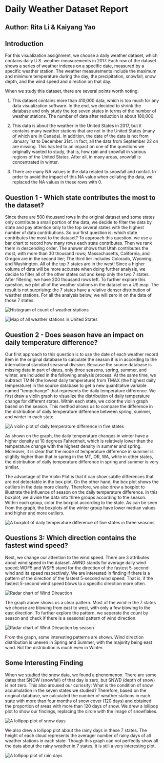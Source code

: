 # Daily Weather Dataset Report
## Author: Rita Li & Kaiyang Yao

## Introduction
For this visualization assignment, we choose a daily weather dataset, which contains daily U.S. weather measurements in 2017. Each row of the dataset shows a series of weather indexes on a specific date, measured by a specific weather station. The weather measurements include the maximum and minimum temperature during the day, the precipitation, snowfall, snow depth, and the wind speed and direction on that day. 

When we study this dataset, there are several points worth noting: 

1. This dataset contains more than 410,000 data, which is too much for any data visualization software. In the end, we decided to shrink the database and only study the top seven states in terms of the number of weather stations. The number of data after reduction is about 180,000.

2. This data is about the weather in the United States in 2017, but it contains many weather stations that are not in the United States (many of which are in Canada). In addition, the date of the data is not from January 1st to December 31st. In fact, all the data from September 22 on are missing. This has led to an impact on one of the questions we originally wanted to study, that is, how rain and snowfall in various regions of the United States. After all, in many areas, snowfall is concentrated in winter.
3. There are many NA values in the data related to snowfall and rainfall. In order to avoid the impact of this NA value when collating the data, we replaced the NA values in these rows with 0.

## Question 1 - Which state contributes the most to the dataset?

Since there are 500 thousand rows in the original dataset and some states only contribute a small portion of the data, we decide to filter the data by state and pay attention only to the top several states with the highest number of data contributions. So our first question is: which state contributes the most to the dataset? To approach this question, we use a bar chart to record how many rows each state contributes. Then we rank them in descending order. The answer shows that Utah contributes the most, with more than 30 thousand rows; Massachusetts, California, and Oregon are in the second tier; The third tier includes Colorado, Wyoming, and Washington. All of the top 7 states are in the west! Since a higher volume of data will be more accurate when doing further analysis, we decide to filter all of the other states out and keep only the two 7 states. After filtering, we have 200 thousand rows left. To further explore this question, we plot all of the weather stations in the dataset on a US map. The result is not surprising: the 7 states have a relative denser distribution of weather stations. For all the analysis below, we will zero in on the data of those 7 states. 

![Histogram of count of weather stations](states.png)

![Map of all weather stations in United States](stations.png)


## Question 2 - Does season have an impact on daily temperature difference?

Our first approach to this question is to use the date of each weather record item in the original database to calculate the season it is in according to the international standard seasonal division. Because the source database is missing data in part of dates, only three seasons, spring, summer, and winter, are included in the following analysis process. At the same time, we subtract TMIN (the lowest daily temperature) from TMAX (the highest daily temperature) in the source database to get a new quantitative variable named "tempchange" that represents the daily temperature difference. We first draw a violin graph to visualize the distribution of daily temperature change for different states. Within each state, we color the violin graph based on the season. This method allows us to compare the difference in the distribution of daily temperature difference between spring, summer, and winter in each state.

![A violin plot of daily temperature difference in five states](violin.jpg)

As shown on the graph, the daily temperature changes in winter have a higher density at 10 degrees Fahrenheit, which is relatively lower than the temperature change with the highest density in summer and spring. Moreover, it is clear that the mode of temperature difference in summer is slightly higher than that in spring in the MT, OR, WA, while in other states, the distribution of daily temperature difference in spring and summer is very similar.

The advantage of the Violin Plot is that it can show subtle differences that are not detectable in the box plot. On the other hand, the box plot shows the outliers in the data more clearly. Therefore, we also drew a boxplot to illustrate the influence of season on the daily temperature difference. In this boxplot, we divide the data into three groups according to the season. Within each group, color the boxplot according to the state. As can be seen from the graph, the boxplots of the winter group have lower median values and higher and more outliers.

![A boxplot of daily temperature difference of five states in three seasons](boxplot.jpg)

## Questions 3: Which direction contains the fastest wind speed?

Next, we change our attention to the wind speed. There are 3 attributes about wind speed in the dataset. AWND stands for average daily wind speed; WDF5 and WSF5 stand for the direction of the fastest 5-second wind and its speed respectively. We are interested in finding if there is a pattern of the direction of the fastest 5-second wind speed. That is, if the fastest 5-second wind speed blows to a specific direction more often. 

![Radar chart of Wind Direaction](wind.png)

The graph above shows us a clear pattern. Most of the wind in the 7 states we choose are blowing from east to west, with only a few blowing to the east direction. To further explore the pattern, we seperate the count by season and check if there is a seasonal pattern of wind direction.

![Radar chart of Wind Direaction by season](windseason.png)

From the graph, some interesting patterns are shown. Wind direction distribution is uneven in Spring and Summer, with the majority being east wind. But the distribution is much even in Winter. 

## Some Interesting Finding
When we studied the snow data, we found a phenomenon. There are some dates that SNOW (snowfall) of that day is zero, but SNWD (depth of snow) is not zero. This also aroused our curiosity: What is the condition of snow accumulation in the seven states we studied? Therefore, based on the original database, we calculated the number of weather stations in each state with more than four months of snow cover (120 days) and obtained the proportion of areas with more than 120 days of snow. We drew a lollipop plot to show our findings, replacing the circle with the image of snowflakes.

![A lollipop plot of snow days](snow.jpg)

We also drew a lollipop plot about the rainy days in these 7 states. The height of each cloud represents the averager number of rainy days of all weather stations in each state. Though this graph can not perfectly show all the data about the rainy weather in 7 states, it is still a very interesting plot.

![A lollipop plot of rain days](rain.jpg)
